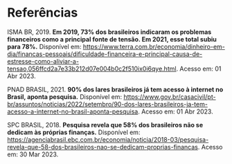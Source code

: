 # Referências

ISMA BR, 2019. **Em 2019, 73% dos brasileiros indicaram os problemas financeiros como a principal fonte de tensão. Em 2021, esse total subiu para 78%.** Disponível em:
<https://www.terra.com.br/economia/dinheiro-em-dia/financas-pessoais/dificuldade-financeira-e-principal-causa-de-estresse-como-aliviar-a-tensao,056ffcd2a7e33b212d07e004b0c2f510ix0i6qye.html>. Acesso em: 01 Abr 2023.

PNAD BRASIL, 2021. **90% dos lares brasileiros já tem acesso à internet no Brasil, aponta pesquisa.** Disponível em: <https://www.gov.br/casacivil/pt-br/assuntos/noticias/2022/setembro/90-dos-lares-brasileiros-ja-tem-acesso-a-internet-no-brasil-aponta-pesquisa>. Acesso em: 01 Abr 2023.

SPC BRASIL, 2018. **Pesquisa revela que 58% dos brasileiros não se dedicam às próprias finanças.** Disponível em: <https://agenciabrasil.ebc.com.br/economia/noticia/2018-03/pesquisa-revela-que-58-dos-brasileiros-nao-se-dedicam-proprias-financas>. Acesso em: 30 Mar 2023.


